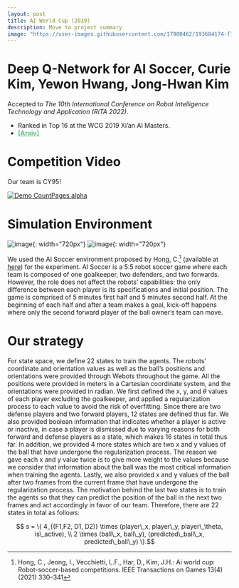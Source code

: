 ```yaml
---
layout: post
title: AI World Cup (2019)
description: Move to project summary
image: "https://user-images.githubusercontent.com/17980462/193684174-f178dee2-0975-47ea-8fe4-663d325c20a6.png"
---
```


Deep Q-Network for AI Soccer, Curie Kim, Yewon Hwang, Jong-Hwan Kim
=============
Accepted to *The 10th International Conference on Robot Intelligence Technology and Application (RiTA 2022)*.
* Ranked in Top 16 at the WCG 2019 Xi’an AI Masters.
* <a style="color: #60c17d;" href="https://arxiv.org/abs/2209.09491"><b>[Arxiv]</b></a>

Competition Video
==============
Our team is CY95!

[![Demo CountPages alpha](https://img.youtube.com/vi/nUqM2jiPYYE/maxresdefault.jpg)](https://youtu.be/nUqM2jiPYYE)


[^1]: Hong, C., Jeong, I., Vecchietti, L.F., Har, D., Kim, J.H.: Ai world cup: Robot-soccer-based competitions. IEEE Transactions on Games 13(4) (2021) 330–341


Simulation Environment
==============
![image](https://user-images.githubusercontent.com/17980462/193639542-8621f02e-1e94-4ab9-a37f-cc23f9693aec.png){: width="720px"}
![image](https://user-images.githubusercontent.com/17980462/193684174-f178dee2-0975-47ea-8fe4-663d325c20a6.png){: width="720px"}

We used the AI Soccer environment proposed by Hong, C.[^1] (available at [here](https://github.com/aiwc/test_world)) for the experiment. AI Soccer is a 5:5 robot soccer game where each team is composed of one goalkeeper, two defenders, and two forwards. However, the role does not affect the robots’ capabilities: the only difference between each player is its specifications and initial position. The game is comprised of 5 minutes first half and 5 minutes second half. At the beginning of each half and after a team makes a goal, kick-off happens where only the second forward player of the ball owner’s team can move. 

Our strategy
==============
For state space, we define 22 states to train the agents. The robots’ coordinate and orientation values as well as the ball’s positions and orientations were provided through Webots throughout the game. All the positions were provided in meters in a Cartesian coordinate system, and the orientations were provided in radian. We first defined the x, y, and $\theta$ values of each player excluding the goalkeeper, and applied a regularization process to each value to avoid the risk of overfitting. Since there are two defense players and two forward players, 12 states are defined thus far. We also provided boolean information that indicates whether a player is active or inactive, in case a player is dismissed due to varying reasons for both forward and defense players as a state, which makes 16 states in total thus far. In addition, we provided 4 more states which are two x and y values of the ball that have undergone the regularization process. The reason we gave each x and y value twice is to give more weight to the values because we consider that information about the ball was the most critical information when training the agents. Lastly, we also provided x and y values of the ball after two frames from the current frame that have undergone the regularization process. The motivation behind the last two states is to train the agents so that they can predict the position of the ball in the next two frames and act accordingly in favor of our team. Therefore, there are 22 states in total as follows:

$$ s = \{ 4_{(F1,F2, D1, D2)} \times (player\_x, player\_y, player\_\theta, is\_active), \\ 2 \times (ball\_x, ball\_y), (predicted\_ball\_x, predicted\_ball\_y) \}.$$




